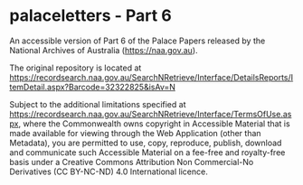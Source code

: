 # palaceletters - Part 6 
An accessible version of Part 6 of the Palace Papers released by the National Archives of Australia (https://naa.gov.au).

The original repository is located at https://recordsearch.naa.gov.au/SearchNRetrieve/Interface/DetailsReports/ItemDetail.aspx?Barcode=32322825&isAv=N

Subject to the additional limitations specified at https://recordsearch.naa.gov.au/SearchNRetrieve/Interface/TermsOfUse.aspx, where the Commonwealth owns copyright in Accessible Material that is made available for viewing through the Web Application (other than Metadata), you are permitted to use, copy, reproduce, publish, download and communicate such Accessible Material on a fee-free and royalty-free basis under a Creative Commons Attribution Non Commercial-No Derivatives (CC BY-NC-ND) 4.0 International licence.
